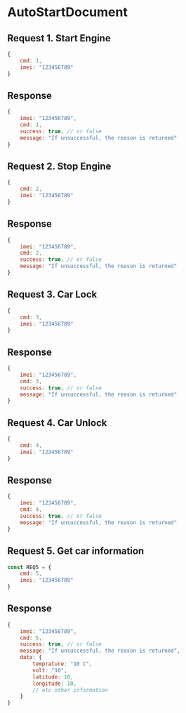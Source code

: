 # AutoStartDocument

## Request 1. Start Engine
```js
{
    cmd: 1,
    imei: "123456789"
}
```

## Response
```js
{
    imei: "123456789",
    cmd: 1,
    success: true, // or false
    message: "If unsuccessful, the reason is returned"
}
```

## Request 2. Stop Engine
```js
{
    cmd: 2,
    imei: "123456789"
}
```

## Response
```js
{
    imei: "123456789",
    cmd: 2,
    success: true, // or false
    message: "If unsuccessful, the reason is returned"
}
```

## Request 3. Car Lock

```js
{
    cmd: 3,
    imei: "123456789"
}
```

## Response
```js
{
    imei: "123456789",
    cmd: 3,
    success: true, // or false
    message: "If unsuccessful, the reason is returned"
}
```


## Request 4. Car Unlock

```js
{
    cmd: 4,
    imei: "123456789"
}
```

## Response

```js
{
    imei: "123456789",
    cmd: 4,
    success: true, // or false
    message: "If unsuccessful, the reason is returned"
}
```

## Request 5. Get car information

```js
const REQ5 = {
    cmd: 5,
    imei: "123456789"
}
```

## Response

```js
{
    imei: "123456789",
    cmd: 5,
    success: true, // or false
    message: "If unsuccessful, the reason is returned",
    data: {
        temprature: "10 C",
        volt: "10",
        latitude: 10,
        longitude: 10,
        // etc other information
    }
}
```
